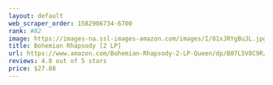 ```yaml
---
layout: default 
﻿web_scraper_order: 1582906734-6700
rank: #82
image: https://images-na.ssl-images-amazon.com/images/I/81xJRYgBuJL.jpg
title: Bohemian Rhapsody [2 LP]
url: https://www.amazon.com/Bohemian-Rhapsody-2-LP-Queen/dp/B07L5V8C9R/ref=zg_mw_music_82?_encoding=UTF8&psc=1&refRID=X8V12YXMQG7N6EH1X8Q3
reviews: 4.8 out of 5 stars
price: $27.08 
---
```

